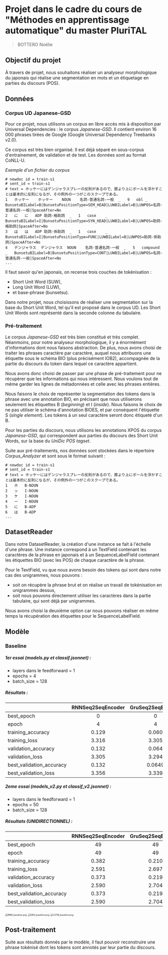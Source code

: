 # Projet dans le cadre du cours de "Méthodes en apprentissage automatique" du master PluriTAL

> BOTTERO Noélie



## Objectif du projet

À travers de projet, nous souhaitons réaliser un analyseur morphologique du japonais qui réalise une segmentation en mots et un étiquetage en parties du discours (POS). 



## Données

### Corpus UD Japanese-GSD

Pour ce projet, nous utilisons un corpus en libre accès mis à disposition par Universal Dependencies : le corpus *Japanese-GSD*. Il contient environ 16 000 phrases tirées de Google (Google Universal Dependency Treebanks v2.0).  

Ce corpus est très bien organisé. Il est déjà séparé en sous-corpus d'entrainement, de validation et de test. Les données sont au format CoNLL-U.

*Exemple d'un fichier du corpus*

```conllu
# newdoc id = train-s1
# sent_id = train-s1
# text = ホッケーにはデンジャラスプレーの反則があるので、膝より上にボールを浮かすことは基本的に反則になるが、その例外の一つがこのスクープである。
1	ホッケー	ホッケー	NOUN	名詞-普通名詞-一般	_	9	obl	_	BunsetuBILabel=B|BunsetuPositionType=SEM_HEAD|LUWBILabel=B|LUWPOS=名詞-普通名詞-一般|SpaceAfter=No
2	に	に	ADP	助詞-格助詞	_	1	case	_	BunsetuBILabel=I|BunsetuPositionType=SYN_HEAD|LUWBILabel=B|LUWPOS=助詞-格助詞|SpaceAfter=No
3	は	は	ADP	助詞-係助詞	_	1	case	_	BunsetuBILabel=I|BunsetuPositionType=FUNC|LUWBILabel=B|LUWPOS=助詞-係助詞|SpaceAfter=No
4	デンジャラス	デンジャラス	NOUN	名詞-普通名詞-一般	_	5	compound	_	BunsetuBILabel=B|BunsetuPositionType=CONT|LUWBILabel=B|LUWPOS=名詞-普通名詞-一般|SpaceAfter=No
...
```

Il faut savoir qu'en japonais, on recense trois couches de tokénisation :

- Short Unit Word (SUW), 
- Long Unit Word (LUW), 
- et base-phrase (bunsetsu).

Dans notre projet, nous choisissons de réaliser une segmentation sur la base du Short Unit Word, tel qu'il est proposé dans le corpus UD. Les Short Unit Words sont représenté dans la seconde colonne du tabulaire.   



### Pré-traitement

Le corpus *Japanese-GSD* est très bien constitué et très complet. Néanmoins, pour notre analyseur morphologique, il y a énormément d'informations dont nous faisons abstraction. De plus, nous avons choisi de traiter les phrases caractère par caractère, auquel nous attribuons une étiquette sous le schéma BIO (plus précisément IOB2), accompagnée de la partie du discours du token dans lequel ce caractère appartient. 

Nous avons donc choisi de passer par une phase de pré-traitement pour ne récupérer que les informations qui nous intéressent. Nous voulons tout de même garder les lignes de métadonnées et celle avec les phrases entières. 

Nous faisons le choix de représenter la segmentation des tokens dans la phrase avec une annotation BIO, en précisant que nous utiliserons seulement les étiquettes B (*beginning*) et I (*inside*). Nous faisons le choix de ne pas utiliser le schéma d'annotation BIOES, et par conséquent l'étiquette S (*single element*). Les tokens à un seul caractère seront donc étiqueté d'un B. 

Pour les parties du discours, nous utilisons les annotations XPOS du corpus *Japanese-GSD*, qui correspondent aux parties du discours des Short Unit Words, sur la base du *UniDic POS tagset*. 

Suite aux pré-traitements, nos données sont stockées dans le répertoire *Corpus_Analyzer* et sont sous le format suivant : 

```text
# newdoc id = train-s1
# sent_id = train-s1
# text = ホッケーにはデンジャラスプレーの反則があるので、膝より上にボールを浮かすことは基本的に反則になるが、その例外の一つがこのスクープである。
1	ホ	B-NOUN
2	ッ	I-NOUN
3	ケ	I-NOUN
4	ー	I-NOUN
5	に	B-ADP
6	は	B-ADP
...
```



## DatasetReader

Dans notre DatasetReader, la création d'une instance se fait à l'échelle d'une phrase. Une instance correspond à un TextField contenant les caractères de la phrase en japonais et à un SequenceLabelField contenant les étiquettes BIO (avec les POS) de chaque caractère de la phrase.

Pour le TextField, vu que nous avons besoin des tokens qui sont dans notre cas des unigrammes, nous pouvons : 

- soit on récupère la phrase brut et on réalise un travail de tokénisation en unigrammes dessus, 
- soit nous pouvons directement utiliser les caractères dans la partie tabulaire, qui sont déjà par unigrammes. 

Nous avons choisi la deuxième option car nous pouvons réaliser en même temps la récupération des étiquettes pour le SequenceLabelField.



## Modèle

### Baseline

##### 1er essai (models.py et classif.jsonnet) :

- layers dans le feedforward = 1
- epochs = 4
- batch_size = 128

##### Résultats :

|                          | RNNSeq2SeqEncoder | GruSeq2SeqEncoder | LstmSeq2SeqEncoder |
| :----------------------- | :---------------: | :---------------: | :----------------: |
| best_epoch               |         0         |         0         |         4          |
| epoch                    |         4         |         4         |         4          |
| training_accuracy        |       0.129       |       0.060       |       0.076        |
| training_loss            |       3.316       |       3.305       |       3.302        |
| validation_accuracy      |       0.132       |       0.064       |       0.106        |
| validation_loss          |       3.305       |       3.294       |       3.296        |
| best_validation_accuracy |       0.132       |      0.0649       |       0.106        |
| best_validation_loss     |       3.356       |       3.339       |       3.296        |



##### 2eme essai (models_v2.py et classif_v2.jsonnet) :

- layers dans le feedforward = 1
- epochs = 50
- batch_size = 128

##### Résultats (UNIDIRECTIONNEL) :

|                          | RNNSeq2SeqEncoder | GruSeq2SeqEncoder | LstmSeq2SeqEncoder |
| :----------------------- | :---------------: | :---------------: | :----------------: |
| best_epoch               |        49         |        49         |         49         |
| epoch                    |        49         |        49         |         49         |
| training_accuracy        |       0.382       |       0.210       |       0.393        |
| training_loss            |       2.591       |       2.697       |       2.756        |
| validation_accuracy      |       0.373       |       0.219       |       0.375        |
| validation_loss          |       2.590       |       2.704       |       2.745        |
| best_validation_accuracy |       0.373       |       0.219       |       0.375        |
| best_validation_loss     |       2.590       |       2.704       |       2.745        |

<img src="/img/RNN_baseline.png" alt="RNN_baseline.png" style="zoom:50%;" />

<img src="/img/GRU_baseline.png" alt="GRU_baseline.png" style="zoom:50%;" />

<img src="/img/LSTM_baseline.png" alt="LSTM_baseline.png" style="zoom:50%;" />







## Post-traitement

Suite aux résultats donnés par le modèle, il faut pouvoir reconstruire une phrase tokénisé dont les tokens sont annotés par leur partie du discours.

